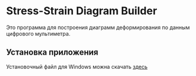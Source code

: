 # Stress-Strain Diagram Builder

Это программа для построения диаграмм деформирования по данным цифрового мультиметра.

## Установка приложения

Установочный файл для Windows можна скачать [здесь](https://mega.nz/#F!heohwQTJ!jaiIc-LEqq1lsrtgmr6b_A)
